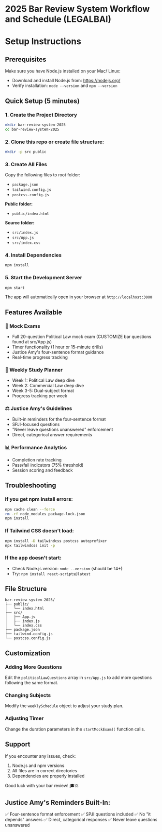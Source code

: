 # 2025 Bar Review System Workflow and Schedule (LEGALBAI)

# Setup Instructions

## Prerequisites
Make sure you have Node.js installed on your Mac/ Linux:
- Download and install Node.js from: https://nodejs.org/
- Verify installation: `node --version` and `npm --version`

## Quick Setup (5 minutes)

### 1. Create the Project Directory
```bash
mkdir bar-review-system-2025
cd bar-review-system-2025
```

### 2. Clone this repo or create file structure:
```bash
mkdir -p src public
```

### 3. Create All Files
Copy the following files to root folder:

- `package.json`
- `tailwind.config.js`
- `postcss.config.js`

**Public folder:**
- `public/index.html`

**Source folder:**
- `src/index.js`
- `src/App.js`
- `src/index.css`

### 4. Install Dependencies
```bash
npm install
```

### 5. Start the Development Server
```bash
npm start
```

The app will automatically open in your browser at `http://localhost:3000`

## Features Available

### 🎯 Mock Exams
- Full 20-question Political Law mock exam (CUSTOMIZE bar questions found at src/App.js)
- Timer functionality (1 hour or 15-minute drills)
- Justice Amy's four-sentence format guidance
- Real-time progress tracking

### 📅 Weekly Study Planner
- Week 1: Political Law deep dive
- Week 2: Commercial Law deep dive
- Week 3-5: Dual-subject format
- Progress tracking per week

### ⚖️ Justice Amy's Guidelines
- Built-in reminders for the four-sentence format
- SPJI-focused questions
- "Never leave questions unanswered" enforcement
- Direct, categorical answer requirements

### 📊 Performance Analytics
- Completion rate tracking
- Pass/fail indicators (75% threshold)
- Session scoring and feedback

## Troubleshooting

### If you get npm install errors:
```bash
npm cache clean --force
rm -rf node_modules package-lock.json
npm install
```

### If Tailwind CSS doesn't load:
```bash
npm install -D tailwindcss postcss autoprefixer
npx tailwindcss init -p
```

### If the app doesn't start:
- Check Node.js version: `node --version` (should be 14+)
- Try: `npm install react-scripts@latest`

## File Structure
```
bar-review-system-2025/
├── public/
│   └── index.html
├── src/
│   ├── App.js
│   ├── index.js
│   └── index.css
├── package.json
├── tailwind.config.js
└── postcss.config.js
```

## Customization

### Adding More Questions
Edit the `politicalLawQuestions` array in `src/App.js` to add more questions following the same format.

### Changing Subjects
Modify the `weeklySchedule` object to adjust your study plan.

### Adjusting Timer
Change the duration parameters in the `startMockExam()` function calls.

## Support
If you encounter any issues, check:
1. Node.js and npm versions
2. All files are in correct directories
3. Dependencies are properly installed

Good luck with your bar review! 🎓⚖️

## Justice Amy's Reminders Built-In:
✅ Four-sentence format enforcement
✅ SPJI questions included
✅ No "it depends" answers
✅ Direct, categorical responses
✅ Never leave questions unanswered